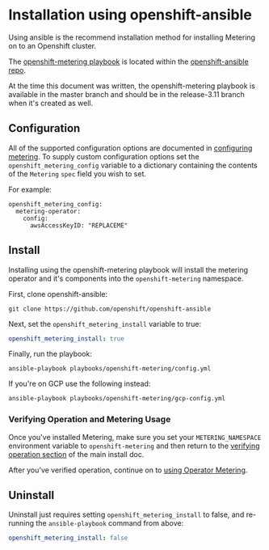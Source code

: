 # Installation using openshift-ansible

Using ansible is the recommend installation method for installing Metering on to an Openshift cluster.

The [openshift-metering playbook][metering-playbook] is located within the [openshift-ansible repo][openshift-ansible].

At the time this document was written, the openshift-metering playbook is available in the master branch and should be in the release-3.11 branch when it's created as well.

## Configuration

All of the supported configuration options are documented in [configuring metering][configuring-metering].
To supply custom configuration options set the `openshift_metering_config` variable to a dictionary containing the contents of the `Metering` `spec` field you wish to set.

For example:

```
openshift_metering_config:
  metering-operator:
    config:
      awsAccessKeyID: "REPLACEME"
```

## Install

Installing using the openshift-metering playbook will install the metering operator and it's components into the `openshift-metering` namespace.

First, clone openshift-ansible:

```
git clone https://github.com/openshift/openshift-ansible
```

Next, set the `openshift_metering_install` variable to true:

```yaml
openshift_metering_install: true
```

Finally, run the playbook:

```
ansible-playbook playbooks/openshift-metering/config.yml
```

If you're on GCP use the following instead:

```bash
ansible-playbook playbooks/openshift-metering/gcp-config.yml
```

### Verifying Operation and Metering Usage

Once you've installed Metering, make sure you set your `METERING_NAMESPACE` environment variable to `openshift-metering` and then return to the [verifying operation section][verifying-operation] of the main install doc.

After you've verified operation, continue on to [using Operator Metering][using-metering].

## Uninstall

Uninstall just requires setting `openshift_metering_install` to false, and re-running the `ansible-playbook` command from above:

```yaml
openshift_metering_install: false
```

[configuring-metering]: metering-config.md
[openshift-ansible]: https://github.com/openshift/openshift-ansible
[metering-playbook]: https://github.com/openshift/openshift-ansible/tree/master/playbooks/openshift-metering
[verifying-operation]: install-metering.md#verifying-operation
[using-metering]: using-metering.md
